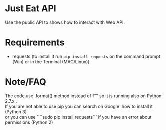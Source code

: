 # Just Eat API

Use the public API to shows how to interact with Web API.


# Requirements

- requests  (to install it run ```pip install requests``` on the command prompt (Win) or in the Terminal (MAC/Linux))


# Note/FAQ

The code use .format() method instead of f"" so it is running also on Python 2.7.x .  
If you are not able to use pip you can search on Google .how to install it (Python 3)  
or you can use ````sudo pip install requests``` if you have an error about permissions (Python 2)

